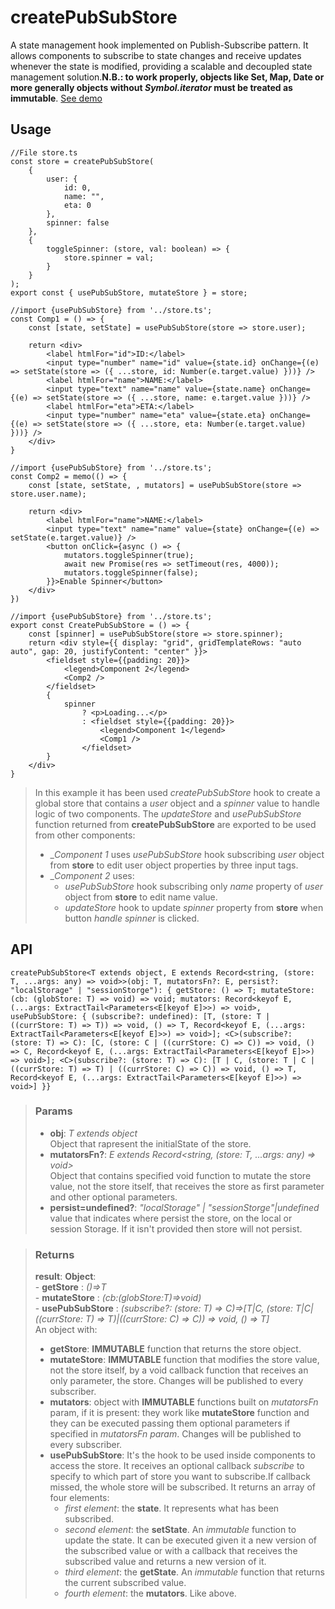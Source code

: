 # createPubSubStore
A state management hook implemented on Publish-Subscribe pattern. It allows components to subscribe to state changes and receive updates whenever the state is modified, providing a scalable and decoupled state management solution.__N.B.: to work properly, objects like Set, Map, Date or more generally objects without _Symbol.iterator_ must be treated as immutable__. [See demo](https://react-tools.ndria.dev/#/hooks/state/createPubSubStore)

## Usage

```tsx
//File store.ts
const store = createPubSubStore(
	{
		user: {
			id: 0,
			name: "",
			eta: 0
		},
		spinner: false
	},
	{
		toggleSpinner: (store, val: boolean) => {
			store.spinner = val;
		}
	}
);
export const { usePubSubStore, mutateStore } = store;

//import {usePubSubStore} from '../store.ts';
const Comp1 = () => {
	const [state, setState] = usePubSubStore(store => store.user);

	return <div>
		<label htmlFor="id">ID:</label>
		<input type="number" name="id" value={state.id} onChange={(e) => setState(store => ({ ...store, id: Number(e.target.value) }))} />
		<label htmlFor="name">NAME:</label>
		<input type="text" name="name" value={state.name} onChange={(e) => setState(store => ({ ...store, name: e.target.value }))} />
		<label htmlFor="eta">ETA:</label>
		<input type="number" name="eta" value={state.eta} onChange={(e) => setState(store => ({ ...store, eta: Number(e.target.value) }))} />
	</div>
}

//import {usePubSubStore} from '../store.ts';
const Comp2 = memo(() => {
	const [state, setState, , mutators] = usePubSubStore(store => store.user.name);

	return <div>
		<label htmlFor="name">NAME:</label>
		<input type="text" name="name" value={state} onChange={(e) => setState(e.target.value)} />
		<button onClick={async () => {
			mutators.toggleSpinner(true);
			await new Promise(res => setTimeout(res, 4000));
			mutators.toggleSpinner(false);
		}}>Enable Spinner</button>
	</div>
})

//import {usePubSubStore} from '../store.ts';
export const CreatePubSubStore = () => {
	const [spinner] = usePubSubStore(store => store.spinner);
	return <div style={{ display: "grid", gridTemplateRows: "auto auto", gap: 20, justifyContent: "center" }}>
		<fieldset style={{padding: 20}}>
			<legend>Component 2</legend>
			<Comp2 />
		</fieldset>
		{
			spinner
				? <p>Loading...</p>
				: <fieldset style={{padding: 20}}>
					<legend>Component 1</legend>
					<Comp1 />
				</fieldset>
		}
	</div>
}
```

> In this example it has been used _createPubSubStore_ hook to create a global store that contains a _user_ object and a _spinner_ value to handle logic of two components. The _updateStore_ and _usePubSubStore_ function returned from __createPubSubStore__ are exported to be used from other components:
> - __Component 1_ uses _usePubSubStore_ hook subscribing _user_ object from __store__ to edit user object properties by three input tags.
> - __Component 2_ uses:
> 	- _usePubSubStore_ hook subscribing only _name_ property of _user_ object from __store__ to edit name value.
> 	- _updateStore_ hook to update _spinner_ property from __store__ when button _handle spinner_ is clicked.


## API

```tsx
createPubSubStore<T extends object, E extends Record<string, (store: T, ...args: any) => void>>(obj: T, mutatorsFn?: E, persist?: "localStorage" | "sessionStorge"): { getStore: () => T; mutateStore: (cb: (globStore: T) => void) => void; mutators: Record<keyof E, (...args: ExtractTail<Parameters<E[keyof E]>>) => void>, usePubSubStore: { (subscribe?: undefined): [T, (store: T | ((currStore: T) => T)) => void, () => T, Record<keyof E, (...args: ExtractTail<Parameters<E[keyof E]>>) => void>]; <C>(subscribe?: (store: T) => C): [C, (store: C | ((currStore: C) => C)) => void, () => C, Record<keyof E, (...args: ExtractTail<Parameters<E[keyof E]>>) => void>]; <C>(subscribe?: (store: T) => C): [T | C, (store: T | C | ((currStore: T) => T) | ((currStore: C) => C)) => void, () => T, Record<keyof E, (...args: ExtractTail<Parameters<E[keyof E]>>) => void>] }}
```


> ### Params
>
> - __obj__: _T extends object_  
Object that rapresent the initialState of the store.
> - __mutatorsFn?__: _E extends Record<string, (store: T, ...args: any) => void>_  
Object that contains specified void function to mutate the store value, not the store itself, that receives the store as first parameter and other optional parameters.
> - __persist=undefined?__: _"localStorage" | "sessionStorge"|undefined_  
value that indicates where persist the store, on the local or session Storage. If it isn't provided then store will not persist.
>



> ### Returns
>
> __result__:  __Object__:  
    - __getStore__ : _()=>T_  
    - __mutateStore__ : _(cb:(globStore:T)=>void)_  
    - __usePubSubStore__ : _<C>(subscribe?: (store: T) => C)=>[T|C, (store: T|C|((currStore: T) => T)|((currStore: C) => C)) => void, () => T]_  
> An object with:
> - __getStore__: __IMMUTABLE__ function that returns the store object.
> - __mutateStore__:  __IMMUTABLE__ function that modifies the store value, not the store itself, by a void callback function that receives an only parameter, the store. Changes will be published to every subscriber.
> - __mutators__: object with  __IMMUTABLE__ functions built on _mutatorsFn_ param, if it is present: they work like __mutateStore__ function and they can be executed passing them optional parameters if specified in _mutatorsFn param_. Changes will be published to every subscriber.
> - __usePubSubStore__: It's the hook to be used inside components to access the store. It receives an optional callback _subscribe_ to specify to which part of store you want to subscribe.If callback missed, the whole store will be subscribed. It returns an array of four elements:
>     - _first element_: the __state__. It represents what has been subscribed.
> 	   - _second element_: the __setState__. An _immutable_ function to update the state. It can be executed given it a new version of the subscribed value or with a callback that receives the subscribed value and returns a new version of it.
>     - _third element_: the __getState__. An _immutable_ function that returns the current subscribed value.
>     - _fourth element_: the __mutators__. Like above.
>